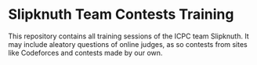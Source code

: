 # Slipknuth Team Contests Training

This repository contains all training sessions of the ICPC team Slipknuth. It may include aleatory questions of online judges, as so contests from sites like Codeforces and contests made by our own.
